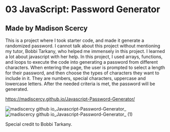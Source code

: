 # 03 JavaScript: Password Generator
## Made by Madison Scercy

This is a project where I took starter code, and made it generate a randomized password. I cannot talk about this project without mentioning my tutor, Bobbi Tarkany, who helped me immensely in this project. I learned a lot about javascript with her help. In this project, I used arrays, functions, and loops to execute the code into generating a password from different characters. When entering the page, the user is prompted to select a length for their password, and then choose the types of characters they want to include in it. They are numbers, special characters, uppercase and lowercase letters. After the needed criteria is met, the password will be generated.

https://madiscercy.github.io/Javascript-Password-Generator/

![madiscercy github io_Javascript-Password-Generator_](https://user-images.githubusercontent.com/122477030/224221317-bedbecc7-aca2-4c08-92a2-bfaa349129a0.png)
![madiscercy github io_Javascript-Password-Generator_ (1)](https://user-images.githubusercontent.com/122477030/224221484-dcb183cf-0b17-41ce-8e53-68a325ee3e1a.png)

Special credit to Bobbi Tarkany.
